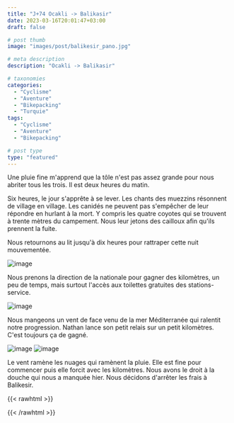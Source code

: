 ```yaml
---
title: "J+74 Ocakli -> Balikasir"
date: 2023-03-16T20:01:47+03:00
draft: false

# post thumb
image: "images/post/balikesir_pano.jpg"

# meta description
description: "Ocakli -> Balikasir"

# taxonomies
categories:
  - "Cyclisme" 
  - "Aventure" 
  - "Bikepacking"
  - "Turquie" 
tags:
  - "Cyclisme" 
  - "Aventure" 
  - "Bikepacking" 

# post type
type: "featured"
---
```


Une pluie fine m'apprend que la tôle n'est pas assez grande pour nous abriter tous les trois. Il est deux heures du matin.

Six heures, le jour s'apprête à se lever. Les chants des muezzins résonnent de village en village. Les canidés ne peuvent pas s'empêcher de leur répondre en hurlant à la mort. Y compris les quatre coyotes qui se trouvent à trente mètres du campement. Nous leur jetons des cailloux afin qu'ils prennent la fuite. 

Nous retournons au lit jusqu'à dix heures pour rattraper cette nuit mouvementée. 

![image](../../images/post/balikesir_camp.jpg)

Nous prenons la direction de la nationale pour gagner des kilomètres, un peu de temps, mais surtout l'accès aux toilettes gratuites des stations-service. 

![image](../../images/post/balikesir_oies.jpg)

Nous mangeons un vent de face venu de la mer Méditerranée qui ralentit notre progression. Nathan lance son petit relais sur un petit kilomètres. C'est toujours ça de gagné. 

![image](../../images/post/balikesir_drapeau.jpg)
![image](../../images/post/balikesir_eoliennes.jpg)

Le vent ramène les nuages qui ramènent la pluie. Elle est fine pour commencer puis elle forcit avec les kilomètres. Nous avons le droit à la douche qui nous a manquée hier. Nous décidons d'arrêter les frais à Balikesir. 
 
{{< rawhtml >}} 
<div class="strava-embed-placeholder" data-embed-type="activity" data-embed-id="8724952544"></div><script src="https://strava-embeds.com/embed.js"></script>
{{< /rawhtml >}} 

